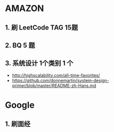 # AMAZON
## 1. 刷 LeetCode TAG 15题
## 2. BQ 5 题
## 3. 系统设计 1个类别 1 个
- http://highscalability.com/all-time-favorites/
- https://github.com/donnemartin/system-design-primer/blob/master/README-zh-Hans.md

# Google
## 1. 刷面经
